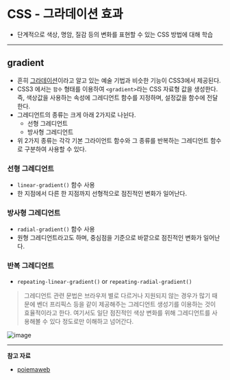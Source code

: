 # CSS - 그라데이션 효과

- 단계적으로 색상, 명암, 질감 등의 변화를 표현할 수 있는 CSS 방법에 대해 학습

---

## gradient

- 흔히 [그라데이션](https://ko.wikipedia.org/wiki/%EA%B7%B8%EB%9D%BC%EB%8D%B0%EC%9D%B4%EC%85%98)이라고 알고 있는 예술 기법과 비슷한 기능이 CSS3에서 제공된다.
- CSS3 에서는 `함수` 형태를 이용하여 `<gradient>`라는 CSS 자료형 값을 생성한다. 즉, 색상값을 사용하는 속성에 그레디언트 함수를 지정하며, 설정값을 함수에 전달한다.
- 그레디언트의 종류는 크게 아래 2가지로 나뉜다.
  - 선형 그레디언트
  - 방사형 그레디언트
- 위 2가지 종류는 각각 기본 그라이언트 함수와 그 종류를 반복하는 그레디언트 함수로 구분하여 사용할 수 있다.

### 선형 그레디언트

- `linear-gradient()` 함수 사용
- 한 지점에서 다른 한 지점까지 선형적으로 점진적인 변화가 일어난다.

### 방사형 그레디언트

- `radial-gradient()` 함수 사용
- 원형 그레디언트라고도 하며, 중심점을 기준으로 바깥으로 점진적인 변화가 일어난다.

### 반복 그레디언트

- `repeating-linear-gradient()` or `repeating-radial-gradient()`

> 그레디언트 관련 문법은 브라우저 별로 다르거나 지원되지 않는 경우가 많기 때문에 벤더 프리픽스 등을 같이 제공해주는 그레디언트 생성기를 이용하는 것이 효율적이라고 한다. 여기서도 일단 점진적인 색상 변화를 위해 그레디언트를 사용해볼 수 있다 정도로만 이해하고 넘어간다.

![image](https://user-images.githubusercontent.com/104971437/170451980-63d08b2c-eebf-440e-ad3c-dc0318ee0256.png)

---

**참고 자료**

- [poiemaweb](https://poiemaweb.com/css3-gradient)